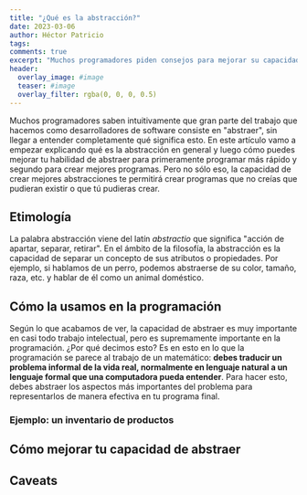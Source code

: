 ```yaml
---
title: "¿Qué es la abstracción?"
date: 2023-03-06
author: Héctor Patricio
tags:
comments: true
excerpt: "Muchos programadores piden consejos para mejorar su capacidad de abstracción. Vamos a hablar de lo que es y cómo se puede usar para programar mejor."
header:
  overlay_image: #image
  teaser: #image
  overlay_filter: rgba(0, 0, 0, 0.5)
---
```


Muchos programadores saben intuitivamente que gran parte del trabajo que hacemos como desarrolladores de software consiste en "abstraer", sin llegar a entender completamente qué significa esto. En este artículo vamo a empezar explicando qué es la abstracción en general y luego cómo puedes mejorar tu habilidad de abstraer para primeramente programar más rápido y segundo para crear mejores programas. Pero no sólo eso, la capacidad de crear mejores abstracciones te permitirá crear programas que no creías que pudieran existir o que tú pudieras crear.

## Etimología

La palabra abstracción viene del latín *abstractio* que significa "acción de apartar, separar, retirar". En el ámbito de la filosofía, la abstracción es la capacidad de separar un concepto de sus atributos o propiedades. Por ejemplo, si hablamos de un perro, podemos abstraerse de su color, tamaño, raza, etc. y hablar de él como un animal doméstico.

## Cómo la usamos en la programación

Según lo que acabamos de ver, la capacidad de abstraer es muy importante en casi todo trabajo intelectual, pero es supremamente importante en la programación. ¿Por qué decimos esto? Es en esto en lo que la programación se parece al trabajo de un matemático: **debes traducir un problema informal de la vida real, normalmente en lenguaje natural a un lenguaje formal que una computadora pueda entender**. Para hacer esto, debes abstraer los aspectos más importantes del problema para representarlos de manera efectiva en tu programa final.

### Ejemplo: un inventario de productos

## Cómo mejorar tu capacidad de abstraer

## Caveats
